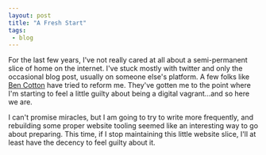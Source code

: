 ```yaml
---
layout: post
title: "A Fresh Start"
tags:
 - blog
---
```


For the last few years, I've not really cared at all about a semi-permanent
slice of home on the internet. I've stuck mostly with twitter and only the
occasional blog post, usually on someone else's platform. A few folks like
[Ben Cotton](https://twitter.com/funnelfiasco) have tried to reform me.
They've gotten me to the point where I'm starting to feel a little guilty
about being a digital vagrant...and so here we are.

I can't promise miracles, but I am going to try to write more frequently, and
rebuilding some proper website tooling seemed like an interesting way to go
about preparing. This time, if I stop maintaining this little website slice,
I'll at least have the decency to feel guilty about it.

